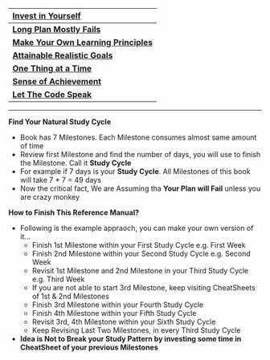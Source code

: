 | [**Invest in Yourself**](https://getpocket.com/explore/item/how-to-invest-in-yourself-1410961290) |
| :--- |
| [**Long Plan Mostly Fails**](http://www.lifehack.org/articles/featured/why-your-plans-fail.html) |
| [**Make Your Own Learning Principles**](http://inbravo.github.io/docs/refer/learning-helper.pdf) |
| [**Attainable Realistic Goals**](http://www.free-management-ebooks.com/faqps/goal-04.htm) |
| [**One Thing at a Time**](http://alifeofproductivity.com/do-one-thing-at-a-time) |
| [**Sense of Achievement**](http://changingminds.org/explanations/needs/achievement.htm) |
| [**Let The Code Speak**](http://wonko.com/post/code_aesthetics) |

---

**Find Your Natural Study Cycle**

* Book has 7 Milestones. Each Milestone consumes almost same amount of time
* Review first Milestone and find the number of days, you will use to finish the Milestone. Call it **Study Cycle**
* For example if 7 days is your **Study Cycle**. All Milestones of this book will take 7 \* 7 = 49 days
* Now the critical fact, We are Assuming tha **Your Plan will Fail** unless you are crazy monkey

**How to Finish This Reference Manual?**

* Following is the example appraoch, you can make your own version of it...
  * Finish 1st Milestone within your First Study Cycle e.g. First Week
  * Finish 2nd Milestone within your Second Study Cycle e.g. Second Week
  * Revisit 1st Milestone and 2nd Milestone in your Third Study Cycle e.g. Third Week
  * If you are not able to start 3rd Milestone, keep visiting CheatSheets of 1st & 2nd Milestones
  * Finish 3rd Milestone within your Fourth Study Cycle
  * Finish 4th Milestone within your Fifth Study Cycle
  * Revisit 3rd, 4th Milestone within your Sixth Study Cycle
  * Keep Revising Last Two Milestones, in every Third Study Cycle
* **Idea is Not to Break your Study Pattern by investing some time in CheatSheet of your previous Milestones**



